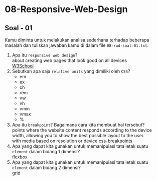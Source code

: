 # 08-Responsive-Web-Design
## Soal - 01
Kamu diminta untuk melakukan analisa sederhana terhadap beberapa masalah dan tuliskan jawaban kamu di dalam file `08-rwd-soal-01.txt`.
1. Apa itu `responsive web design`?<br>
   about creating web pages that look good on all devices <br>
   [W3School](https://www.w3schools.com/html/html_responsive.asp)
2. Sebutkan apa saja `relative units` yang dimiliki oleh `CSS`?<br>
   - em
   - ex
   - ch
   - rem
   - vw
   - vh
   - vmin
   - vmax
   - %
3. Apa itu `breakpoint`? Bagaimana cara kita membuat hal tersebut?<br>
   points where the website content responds according to the device width, allowing you to show the best possible layout to the user.<br>
   with media based on resolution or device [css-breakpoints](https://getflywheel.com/layout/css-breakpoints-responsive-design-how-to/)
4. Apa yang dapat kita gunakan untuk memanipulasi tata letak suatu `element` dalam bidang 1 dimensi?<br>
   flexbox
5. Apa yang dapat kita gunakan untuk memanipulasi tata letak suatu `element` dalam bidang 2 dimensi?<br>
   grid